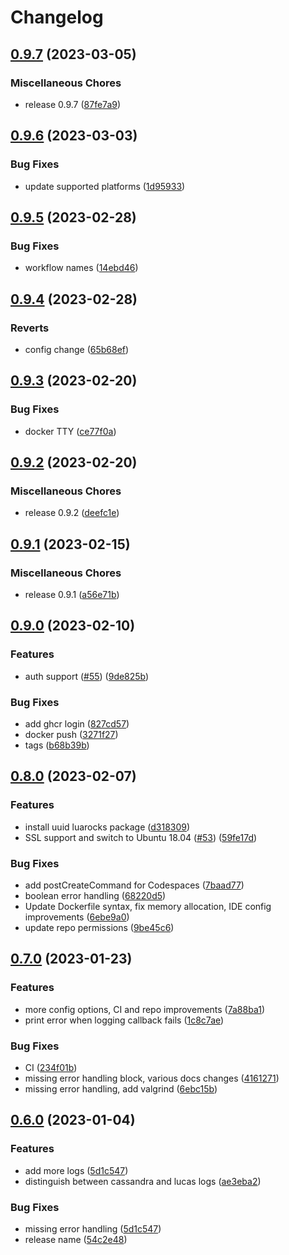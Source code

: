 # Changelog

## [0.9.7](https://github.com/lotusflare/lucas/compare/v0.9.6...v0.9.7) (2023-03-05)


### Miscellaneous Chores

* release 0.9.7 ([87fe7a9](https://github.com/lotusflare/lucas/commit/87fe7a9aa15d3f83873a4b1a2c2749132617d08a))

## [0.9.6](https://github.com/lotusflare/lucas/compare/v0.9.5...v0.9.6) (2023-03-03)


### Bug Fixes

* update supported platforms ([1d95933](https://github.com/lotusflare/lucas/commit/1d95933a8ea05235c8d510f70245183b6f539d13))

## [0.9.5](https://github.com/lotusflare/lucas/compare/v0.9.4...v0.9.5) (2023-02-28)


### Bug Fixes

* workflow names ([14ebd46](https://github.com/lotusflare/lucas/commit/14ebd46f60a18592d3d4df1177a19e7770e0c993))

## [0.9.4](https://github.com/lotusflare/lucas/compare/v0.9.3...v0.9.4) (2023-02-28)


### Reverts

* config change ([65b68ef](https://github.com/lotusflare/lucas/commit/65b68ef88980d285329f116878f933b719be4938))

## [0.9.3](https://github.com/lotusflare/lucas/compare/v0.9.2...v0.9.3) (2023-02-20)


### Bug Fixes

* docker TTY ([ce77f0a](https://github.com/lotusflare/lucas/commit/ce77f0a9d561ea2aa2b770a9b3c318dbc15b04c1))

## [0.9.2](https://github.com/lotusflare/lucas/compare/v0.9.1...v0.9.2) (2023-02-20)


### Miscellaneous Chores

* release 0.9.2 ([deefc1e](https://github.com/lotusflare/lucas/commit/deefc1efa6ff53de9c8c6be0e5a6e38837764dbe))

## [0.9.1](https://github.com/lotusflare/lucas/compare/v0.9.0...v0.9.1) (2023-02-15)


### Miscellaneous Chores

* release 0.9.1 ([a56e71b](https://github.com/lotusflare/lucas/commit/a56e71b38bb1ff5777f79dd7a796c6a4d1146e50))

## [0.9.0](https://github.com/lotusflare/lucas/compare/v0.8.0...v0.9.0) (2023-02-10)


### Features

* auth support ([#55](https://github.com/lotusflare/lucas/issues/55)) ([9de825b](https://github.com/lotusflare/lucas/commit/9de825b87d4e630a211e52e479daf153d972b1a9))


### Bug Fixes

* add ghcr login ([827cd57](https://github.com/lotusflare/lucas/commit/827cd57c599fba2677099cb29f2582d10488495e))
* docker push ([3271f27](https://github.com/lotusflare/lucas/commit/3271f2721ab07ae2907f4ea9eb5a233f0259373f))
* tags ([b68b39b](https://github.com/lotusflare/lucas/commit/b68b39bffa6a73165c3399fdb60ac72e0aba24dd))

## [0.8.0](https://github.com/lotusflare/lucas/compare/v0.7.0...v0.8.0) (2023-02-07)


### Features

* install uuid luarocks package ([d318309](https://github.com/lotusflare/lucas/commit/d3183092a0dc462dfe65510e31f4b313865ee7a3))
* SSL support and switch to Ubuntu 18.04 ([#53](https://github.com/lotusflare/lucas/issues/53)) ([59fe17d](https://github.com/lotusflare/lucas/commit/59fe17d20bf97165b655ade6ad7e72e86194a14b))


### Bug Fixes

* add postCreateCommand for Codespaces ([7baad77](https://github.com/lotusflare/lucas/commit/7baad7733c85dd463688e32336f7a915bd3a2261))
* boolean error handling ([68220d5](https://github.com/lotusflare/lucas/commit/68220d5db2388bf96747a126d00dc73c340e25b0))
* Update Dockerfile syntax, fix memory allocation, IDE config improvements ([6ebe9a0](https://github.com/lotusflare/lucas/commit/6ebe9a0188d0b2bc8efeb431449d99ce473f0cbd))
* update repo permissions ([9be45c6](https://github.com/lotusflare/lucas/commit/9be45c6a65f718f246a4c36beb9da7dd1c63d83c))

## [0.7.0](https://github.com/lotusflare/lucas/compare/v0.6.0...v0.7.0) (2023-01-23)


### Features

* more config options, CI and repo improvements ([7a88ba1](https://github.com/lotusflare/lucas/commit/7a88ba1b8a20233a1d18c76df16d18c688171c0d))
* print error when logging callback fails ([1c8c7ae](https://github.com/lotusflare/lucas/commit/1c8c7ae9b64f7fd55ae6ca3f3c4ee19c584c49dc))


### Bug Fixes

* CI ([234f01b](https://github.com/lotusflare/lucas/commit/234f01b80db826f4041582981623f14fbe3f570f))
* missing error handling block, various docs changes ([4161271](https://github.com/lotusflare/lucas/commit/4161271600c00d7434b92d0edbfb3c2f76fd81af))
* missing error handling, add valgrind ([6ebc15b](https://github.com/lotusflare/lucas/commit/6ebc15b113a14d48ad88ecb0e4526ef10279d0b1))

## [0.6.0](https://github.com/lotusflare/lucas/compare/v0.5.1...v0.6.0) (2023-01-04)


### Features

* add more logs ([5d1c547](https://github.com/lotusflare/lucas/commit/5d1c5477b381901ad7e3d0b47d5cba96218ddc6d))
* distinguish between cassandra and lucas logs ([ae3eba2](https://github.com/lotusflare/lucas/commit/ae3eba283a8a49cb409c0ca7523f7fb51874b18e))


### Bug Fixes

* missing error handling ([5d1c547](https://github.com/lotusflare/lucas/commit/5d1c5477b381901ad7e3d0b47d5cba96218ddc6d))
* release name ([54c2e48](https://github.com/lotusflare/lucas/commit/54c2e485291728d32920d1b88753d98ea7f2ac59))
